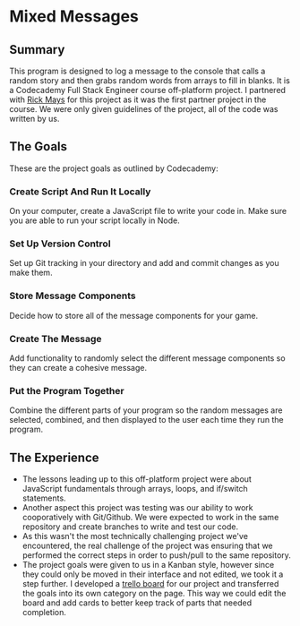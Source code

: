 # Mixed Messages
## Summary
This program is designed to log a message to the console that calls a random story and then grabs random words from arrays to fill in blanks. It is a Codecademy Full Stack Engineer course off-platform project. I partnered with [Rick Mays](https://github.com/rickmays) for this project as it was the first partner project in the course. We were only given guidelines of the project, all of the code was written by us.
## The Goals
These are the project goals as outlined by Codecademy:
### Create Script And Run It Locally
On your computer, create a JavaScript file to write your code in. Make sure you are able to run your script locally in Node.
### Set Up Version Control
Set up Git tracking in your directory and add and commit changes as you make them.
### Store Message Components
Decide how to store all of the message components for your game.
### Create The Message
Add functionality to randomly select the different message components so they can create a cohesive message.
### Put the Program Together
Combine the different parts of your program so the random messages are selected, combined, and then displayed to the user each time they run the program.
## The Experience
- The lessons leading up to this off-platform project were about JavaScript fundamentals through arrays, loops, and if/switch statements.
- Another aspect this project was testing was our ability to work cooporatively with Git/Github. We were expected to work in the same repository and create branches to write and test our code.
- As this wasn't the most technically challenging project we've encountered, the real challenge of the project was ensuring that we performed the correct steps in order to push/pull to the same repository.
- The project goals were given to us in a Kanban style, however since they could only be moved in their interface and not edited, we took it a step further. I developed a [trello board](https://trello.com/b/9eYXMvgB/mixed-messages) for our project and transferred the goals into its own category on the page. This way we could edit the board and add cards to better keep track of parts that needed completion.